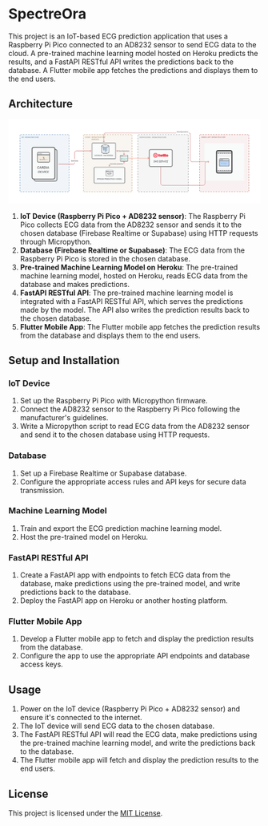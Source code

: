 # SpectreOra

This project is an IoT-based ECG prediction application that uses a Raspberry Pi Pico connected to an AD8232 sensor to send ECG data to the cloud. A pre-trained machine learning model hosted on Heroku predicts the results, and a FastAPI RESTful API writes the predictions back to the database. A Flutter mobile app fetches the predictions and displays them to the end users.

## Architecture
![SpectreOra Arch Screenshot](./Architecture.png)

1. **IoT Device (Raspberry Pi Pico + AD8232 sensor)**: The Raspberry Pi Pico collects ECG data from the AD8232 sensor and sends it to the chosen database (Firebase Realtime or Supabase) using HTTP requests through Micropython.
2. **Database (Firebase Realtime or Supabase)**: The ECG data from the Raspberry Pi Pico is stored in the chosen database.
3. **Pre-trained Machine Learning Model on Heroku**: The pre-trained machine learning model, hosted on Heroku, reads ECG data from the database and makes predictions.
4. **FastAPI RESTful API**: The pre-trained machine learning model is integrated with a FastAPI RESTful API, which serves the predictions made by the model. The API also writes the prediction results back to the chosen database.
5. **Flutter Mobile App**: The Flutter mobile app fetches the prediction results from the database and displays them to the end users.

## Setup and Installation

### IoT Device

1. Set up the Raspberry Pi Pico with Micropython firmware.
2. Connect the AD8232 sensor to the Raspberry Pi Pico following the manufacturer's guidelines.
3. Write a Micropython script to read ECG data from the AD8232 sensor and send it to the chosen database using HTTP requests.

### Database

1. Set up a Firebase Realtime or Supabase database.
2. Configure the appropriate access rules and API keys for secure data transmission.

### Machine Learning Model

1. Train and export the ECG prediction machine learning model.
2. Host the pre-trained model on Heroku.

### FastAPI RESTful API

1. Create a FastAPI app with endpoints to fetch ECG data from the database, make predictions using the pre-trained model, and write predictions back to the database.
2. Deploy the FastAPI app on Heroku or another hosting platform.

### Flutter Mobile App

1. Develop a Flutter mobile app to fetch and display the prediction results from the database.
2. Configure the app to use the appropriate API endpoints and database access keys.

## Usage

1. Power on the IoT device (Raspberry Pi Pico + AD8232 sensor) and ensure it's connected to the internet.
2. The IoT device will send ECG data to the chosen database.
3. The FastAPI RESTful API will read the ECG data, make predictions using the pre-trained machine learning model, and write the predictions back to the database.
4. The Flutter mobile app will fetch and display the prediction results to the end users.

## License

This project is licensed under the [MIT License](LICENSE).
